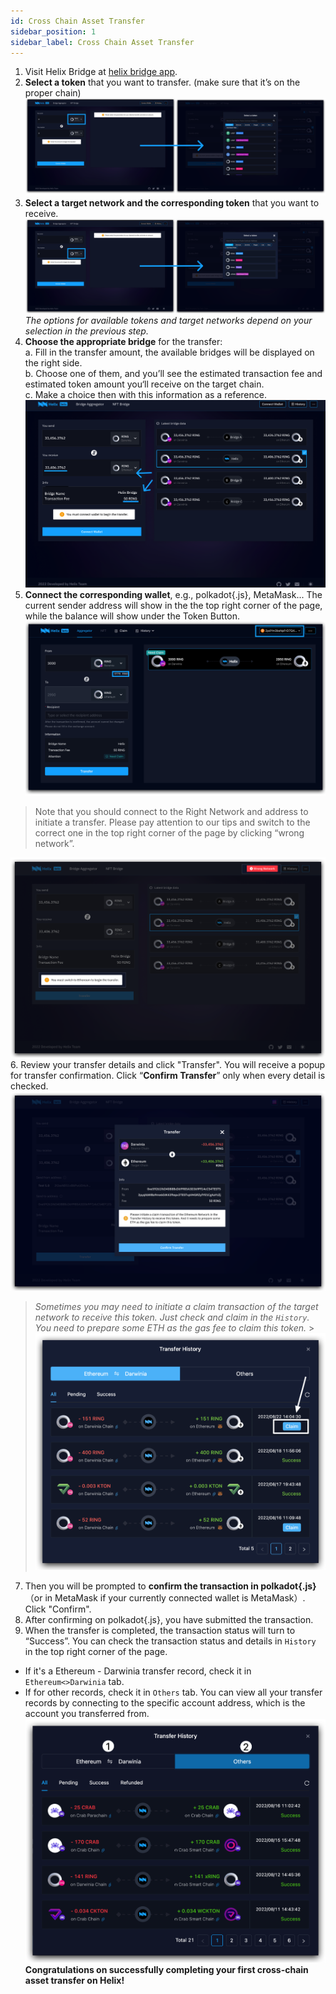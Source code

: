 ```yaml
---
id: Cross Chain Asset Transfer
sidebar_position: 1
sidebar_label: Cross Chain Asset Transfer
---
```

1. Visit Helix Bridge at [helix bridge app](https://apps.helixbridge.app). 
2. **Select a token** that you want to transfer. (make sure that it’s on the proper chain)
![01](../../static/img/Step02-select-a-token.png)
3. **Select a target network and the corresponding token** that you want to receive.
![01](../../static/img/step03-select-target-oken.png)
*The options for available tokens and target networks depend on your selection in the previous step.*
4. **Choose the appropriate bridge** for the transfer:    
a. Fill in the transfer amount, the available bridges will be displayed on the right side.     
b. Choose one of them, and you’ll see the estimated transaction fee and estimated token amount you‘ll receive on the target chain.     
c. Make a choice then with this information as a reference.
![01](../../static/img/step04-choose-a-bridge.png)
5. **Connect the corresponding wallet**, e.g., polkadot{.js}, MetaMask...
The current sender address will show in the the top right corner of the page, while the balance will show under the Token Button.
![01](../../static/img/sender-address-and-balance.png)
>Note that you should connect to the Right Network and address to initiate a transfer. Please pay attention to our tips and switch to the correct one in the top right corner of the page by clicking “wrong network”.
>
![01](../../static/img/step05-wrong-network.png)
6. Review your transfer details and click "Transfer". You will receive a popup for transfer confirmation. Click “**Confirm Transfer**” only when every detail is checked. 
![01](../../static/img/step06-confirm-transfer.png)

>*Sometimes you may need to initiate a claim transaction of the target network to receive this token. Just check and claim in the `History`. You need to prepare some ETH as the gas fee to claim this token.* >
![01](../../static/img/Claim-Page.png)

7. Then you will be prompted to **confirm the transaction in polkadot{.js}**（or in MetaMask if your currently connected wallet is MetaMask）. Click "Confirm". 
8. After confirming on polkadot{.js}, you have submitted the transaction. 
9. When the transfer is completed, the transaction status will turn to “Success”. You can check the transaction status and details in `History` in the top right  corner of the page.
- If it's a Ethereum - Darwinia transfer record, check it in `Ethereum<>Darwinia` tab.
- If for other records, check it in `Others` tab.
You can view all your transfer records by connecting to the specific account address, which is the account you transferred from.
![01](../../static/img/History.png)
**Congratulations on successfully completing your first cross-chain asset transfer on Helix!**
